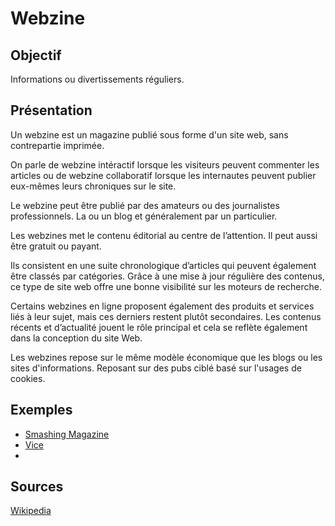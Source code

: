 # Webzine
## Objectif
Informations ou divertissements réguliers.

## Présentation
Un webzine est un magazine publié sous forme d'un site web, sans contrepartie imprimée.

On parle de webzine intéractif lorsque les visiteurs peuvent commenter les articles ou de webzine collaboratif lorsque les internautes peuvent publier eux-mêmes leurs chroniques sur le site.

Le webzine peut être publié par des amateurs ou des journalistes professionnels. La ou un blog et généralement par un particulier.

Les webzines met le contenu éditorial au centre de l’attention. Il peut aussi être gratuit ou payant.

Ils consistent en une suite chronologique d’articles qui peuvent également être classés par catégories. Grâce à une mise à jour régulière des contenus, ce type de site web offre une bonne visibilité sur les moteurs de recherche.

Certains webzines en ligne proposent également des produits et services liés à leur sujet, mais ces derniers restent plutôt secondaires. Les contenus récents et d’actualité jouent le rôle principal et cela se reflète également dans la conception du site Web.

Les webzines repose sur le même modèle économique que les blogs ou les sites d'informations. Reposant sur des pubs ciblé basé sur l'usages de cookies.

## Exemples
- [Smashing Magazine](https://www.smashingmagazine.com)
- [Vice](https://www.vice.com/fr)
- []()

## Sources
[Wikipedia](https://fr.wikipedia.org/wiki/Webzine)
